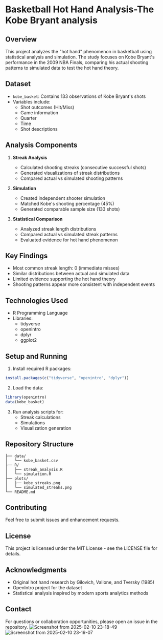 
# Basketball Hot Hand Analysis-The Kobe Bryant analysis

## Overview
This project analyzes the "hot hand" phenomenon in basketball using statistical analysis and simulation. The study focuses on Kobe Bryant's performance in the 2009 NBA Finals, comparing his actual shooting patterns to simulated data to test the hot hand theory.

## Dataset
- `kobe_basket`: Contains 133 observations of Kobe Bryant's shots
- Variables include:
  - Shot outcomes (Hit/Miss)
  - Game information
  - Quarter
  - Time
  - Shot descriptions

## Analysis Components
1. **Streak Analysis**
   - Calculated shooting streaks (consecutive successful shots)
   - Generated visualizations of streak distributions
   - Compared actual vs simulated shooting patterns

2. **Simulation**
   - Created independent shooter simulation
   - Matched Kobe's shooting percentage (45%)
   - Generated comparable sample size (133 shots)

3. **Statistical Comparison**
   - Analyzed streak length distributions
   - Compared actual vs simulated streak patterns
   - Evaluated evidence for hot hand phenomenon

## Key Findings
- Most common streak length: 0 (immediate misses)
- Similar distributions between actual and simulated data
- Limited evidence supporting the hot hand theory
- Shooting patterns appear more consistent with independent events

## Technologies Used
- R Programming Language
- Libraries:
  - tidyverse
  - openintro
  - dplyr
  - ggplot2

## Setup and Running
1. Install required R packages:
```R
install.packages(c("tidyverse", "openintro", "dplyr"))
```

2. Load the data:
```R
library(openintro)
data(kobe_basket)
```

3. Run analysis scripts for:
   - Streak calculations
   - Simulations
   - Visualization generation

## Repository Structure
```
├── data/
│   └── kobe_basket.csv
├── R/
│   ├── streak_analysis.R
│   └── simulation.R
├── plots/
│   ├── kobe_streaks.png
│   └── simulated_streaks.png
└── README.md
```

## Contributing
Feel free to submit issues and enhancement requests.

## License
This project is licensed under the MIT License - see the LICENSE file for details.

## Acknowledgments
- Original hot hand research by Gilovich, Vallone, and Tversky (1985)
- OpenIntro project for the dataset
- Statistical analysis inspired by modern sports analytics methods

## Contact
For questions or collaboration opportunities, please open an issue in the repository.
![Screenshot from 2025-02-10 23-18-49](https://github.com/user-attachments/assets/569dc3ae-f722-4d3f-ac17-07a3e5331fdd)
![Screenshot from 2025-02-10 23-19-07](https://github.com/user-attachments/assets/d9951566-070a-4bbe-8ce4-3e7a7419a2dd)

